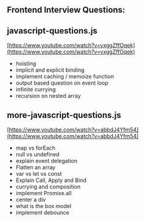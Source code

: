 ## Frontend Interview Questions:

## javascript-questions.js

[https://www.youtube.com/watch?v=vxggZffOqek](https://www.youtube.com/watch?v=vxggZffOqek)

- hoisting
- implicit and explicit binding
- implement caching / memoize function
- output based question on event loop
- infinite currying
- recursion on nested array

## more-javascript-questions.js

[https://www.youtube.com/watch?v=abbdJ4Yfm54](https://www.youtube.com/watch?v=abbdJ4Yfm54)

- map vs forEach
- null vs undefined
- explain event delegation
- Flatten an array
- var vs let vs const
- Explain Call, Apply and Bind
- currying and composition
- implement Promise.all
- center a div
- what is the box model
- implement debounce
